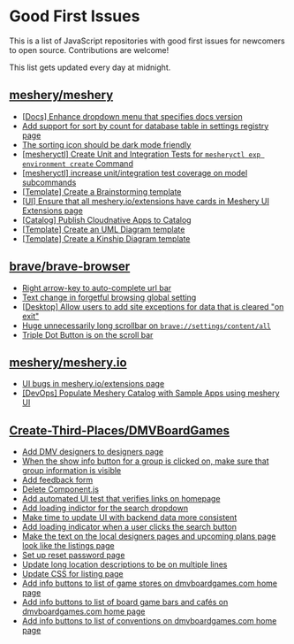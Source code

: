 # Good First Issues

This is a list of JavaScript repositories with good first issues for newcomers to open source. Contributions are welcome!

This list gets updated every day at midnight.

## [meshery/meshery](https://github.com/meshery/meshery)

- [[Docs] Enhance dropdown menu that specifies docs version](https://github.com/meshery/meshery/issues/9227)
- [Add support for sort by count for database table in settings registry page](https://github.com/meshery/meshery/issues/13958)
- [The sorting icon should be dark mode friendly](https://github.com/meshery/meshery/issues/13306)
- [[mesheryctl] Create Unit and Integration Tests for `mesheryctl exp environment create` Command](https://github.com/meshery/meshery/issues/12138)
- [[mesheryctl] increase unit/integration test coverage on model subcommands](https://github.com/meshery/meshery/issues/14042)
- [[Template] Create a Brainstorming template](https://github.com/meshery/meshery/issues/12503)
- [[UI] Ensure that all meshery.io/extensions have cards in Meshery UI Extensions page](https://github.com/meshery/meshery/issues/13623)
- [[Catalog] Publish Cloudnative Apps to Catalog](https://github.com/meshery/meshery/issues/9282)
- [[Template] Create an UML Diagram template](https://github.com/meshery/meshery/issues/12451)
- [[Template] Create a Kinship Diagram template](https://github.com/meshery/meshery/issues/12452)

## [brave/brave-browser](https://github.com/brave/brave-browser)

- [Right arrow-key to auto-complete url bar](https://github.com/brave/brave-browser/issues/44927)
- [Text change in forgetful browsing global setting](https://github.com/brave/brave-browser/issues/30163)
- [[Desktop] Allow users to add site exceptions for data that is cleared "on exit"](https://github.com/brave/brave-browser/issues/10493)
- [Huge unnecessarily long scrollbar on `brave://settings/content/all`](https://github.com/brave/brave-browser/issues/44696)
- [Triple Dot Button is on the  scroll bar ](https://github.com/brave/brave-browser/issues/36298)

## [meshery/meshery.io](https://github.com/meshery/meshery.io)

- [UI bugs in meshery.io/extensions page](https://github.com/meshery/meshery.io/issues/2084)
- [[DevOps] Populate Meshery Catalog with Sample Apps using meshery UI](https://github.com/meshery/meshery.io/issues/1699)

## [Create-Third-Places/DMVBoardGames](https://github.com/Create-Third-Places/DMVBoardGames)

- [Add DMV designers to designers page](https://github.com/Create-Third-Places/DMVBoardGames/issues/221)
- [When the show info button for a group is clicked on, make sure that group information is visible](https://github.com/Create-Third-Places/DMVBoardGames/issues/260)
- [Add feedback form](https://github.com/Create-Third-Places/DMVBoardGames/issues/182)
- [Delete Component.js](https://github.com/Create-Third-Places/DMVBoardGames/issues/246)
- [Add automated UI test that verifies links on homepage](https://github.com/Create-Third-Places/DMVBoardGames/issues/241)
- [Add loading indictor for the search dropdown](https://github.com/Create-Third-Places/DMVBoardGames/issues/238)
- [Make time to update UI with backend data more consistent](https://github.com/Create-Third-Places/DMVBoardGames/issues/237)
- [Add loading indicator when a user clicks the search button](https://github.com/Create-Third-Places/DMVBoardGames/issues/236)
- [Make the text on the local designers pages and upcoming plans page look like the listings page](https://github.com/Create-Third-Places/DMVBoardGames/issues/199)
- [Set up reset password page](https://github.com/Create-Third-Places/DMVBoardGames/issues/218)
- [Update long location descriptions to be on multiple lines](https://github.com/Create-Third-Places/DMVBoardGames/issues/201)
- [Update CSS for listing page](https://github.com/Create-Third-Places/DMVBoardGames/issues/138)
- [Add info buttons to list of game stores on dmvboardgames.com home page](https://github.com/Create-Third-Places/DMVBoardGames/issues/194)
- [Add info buttons to list of board game bars and cafés on dmvboardgames.com home page](https://github.com/Create-Third-Places/DMVBoardGames/issues/195)
- [Add  info buttons to list of conventions on dmvboardgames.com home page](https://github.com/Create-Third-Places/DMVBoardGames/issues/193)

